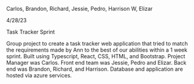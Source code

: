 Carlos, Brandon, Richard, Jessie, Pedro, Harrison W, Elizar

4/28/23

Task Tracker Sprint

Group project to create a task tracker web application that tried to match the requirements made by Ann to the best of our abilities within a 1 week sprint. Built using Typescript, React, CSS, HTML, and Bootstrap. Project Manager was Carlos. Front end team was Jessie, Pedro and Elizar. Back end was Brandon, Richard, and Harrison. Database and application are hosted via azure services.
